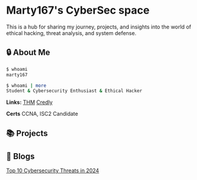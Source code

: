 # Marty167's CyberSec space
 This is a hub for sharing my journey, projects, and insights into the world of ethical hacking, threat analysis, and system defense.
## 🔒 About Me

```bash
$ whoami
marty167

$ whoami | more
Student & Cybersecurity Enthusiast & Ethical Hacker
```
**Links:**
[THM](https://tryhackme.com/r/p/Marty167)
[Credly](https://tryhackme.com/r/p/Marty167)

**Certs**
CCNA, ISC2 Candidate 

## 📚 Projects

## 📝 Blogs

[Top 10 Cybersecurity Threats in 2024](./blogs/Top_10_Cybersecurity_Threats_in_2024.md)
